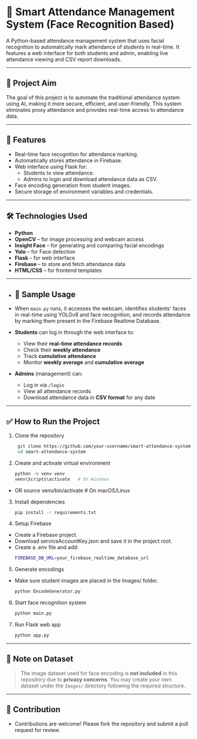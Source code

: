 # 📸 Smart Attendance Management System (Face Recognition Based)

A Python-based attendance management system that uses facial recognition to automatically mark attendance of students in real-time. It features a web interface for both students and admin, enabling live attendance viewing and CSV report downloads.

---

## 🎯 Project Aim

The goal of this project is to automate the traditional attendance system using AI, making it more secure, efficient, and user-friendly. This system eliminates proxy attendance and provides real-time access to attendance data.

---

## 🚀 Features

- Real-time face recognition for attendance marking.
- Automatically stores attendance in Firebase.
- Web interface using Flask for:
  - Students to view attendance.
  - Admins to login and download attendance data as CSV.
- Face encoding generation from student images.
- Secure storage of environment variables and credentials.

---

## 🛠️ Technologies Used

- **Python**
- **OpenCV** – for image processing and webcam access
- **Insight Face** – for generating and comparing facial encodings
- **Yolo** – for Face detection
- **Flask** – for web interface
- **Firebase** – to store and fetch attendance data
- **HTML/CSS** – for frontend templates

---

- ## 🧪 Sample Usage

- When `main.py` runs, it accesses the webcam, identifies students' faces in real-time using YOLOv8 and face recognition, and records attendance by marking them present in the Firebase Realtime Database.

- **Students** can log in through the web interface to:
  - View their **real-time attendance records**
  - Check their **weekly attendance**
  - Track **cumulative attendance**
  - Monitor **weekly average** and **cumulative average**

- **Admins** (management) can:
  - Log in via `/login`
  - View all attendance records
  - Download attendance data in **CSV format** for any date

---

## ✅ How to Run the Project

1. Clone the repository
   ```bash
    git clone https://github.com/your-username/smart-attendance-system.git
    cd smart-attendance-system 

2. Create and activate virtual environment
    ```bash
    python -m venv venv
    venv\Scripts\activate   # On Windows
- OR
    source venv/bin/activate # On macOS/Linux

3. Install dependencies
    ```bash
    pip install -r requirements.txt

4. Setup Firebase
- Create a Firebase project.
- Download serviceAccountKey.json and save it in the project root.
- Create a .env file and add:
    ```bash
    FIREBASE_DB_URL=your_firebase_realtime_database_url

5. Generate encodings
- Make sure student images are placed in the Images/ folder.
    ```bash
    python EncodeGenerator.py

6. Start face recognition system
    ```bash
    python main.py

7. Run Flask web app
    ```bash
    python app.py

---

## 🔐 Note on Dataset

> The image dataset used for face encoding is **not included** in this repository due to **privacy concerns**. You may create your own dataset under the `Images/` directory following the required structure.

---

## 🤝 Contribution
- Contributions are welcome! Please fork the repository and submit a pull request for review.

